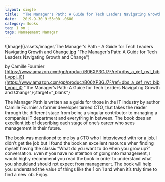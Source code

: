 ```yaml
---
layout: single
title:  "The Manager's Path: A Guide for Tech Leaders Navigating Growth and Change"
date:   2019-9-30 9:53:00 -0600
category: Books
tag: 1 on 1
tags: Management Manager 
---
```


![Image](/assets/images/The Manager's Path - A Guide for Tech Leaders Navigating Growth and Change.jpg "The Manager's Path: A Guide for Tech Leaders Navigating Growth and Change")

by Camille Fournier <br />[https://www.amazon.com/gp/product/B06XP3GJ7F/ref=dbs_a_def_rwt_bibl_vppi_i0](https://www.amazon.com/gp/product/B06XP3GJ7F/ref=dbs_a_def_rwt_bibl_vppi_i0 "The Manager's Path: A Guide for Tech Leaders Navigating Growth and Change"){:target="_blank"}

The Manager Path is written as a guide for those in the IT industry by author Camille Fournier a former developer turned CTO, that takes the reader through the different stage from being a singular contributor to managing a companies IT department and everything in between.  The book does an excellent job of describing each stage of one’s career who sees management in their future.

The book was mentioned to me by a CTO who I interviewed with for a job.  I didn’t get the job but I found the book an excellent resource when finding myself having the classic “What do you want to do when you grow up?” conversation.  Even if you have no intention of going into management, I would highly recommend you read the book in order to understand what you should and should not expect from management.  The book will help you understand the value of things like the 1 on 1 and when it’s truly time to find a new job.  Enjoy.